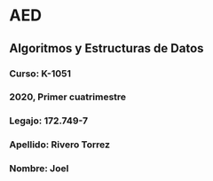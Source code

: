 # AED
## Algoritmos y Estructuras de Datos
### Curso: K-1051
### 2020, Primer cuatrimestre
### Legajo: 172.749-7
### Apellido: Rivero Torrez
### Nombre: Joel
